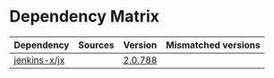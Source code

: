 # Dependency Matrix

Dependency | Sources | Version | Mismatched versions
---------- | ------- | ------- | -------------------
[jenkins-x/jx](https://github.com/jenkins-x/jx.git) |  | [2.0.788](https://github.com/jenkins-x/jx/releases/tag/v2.0.788) | 
